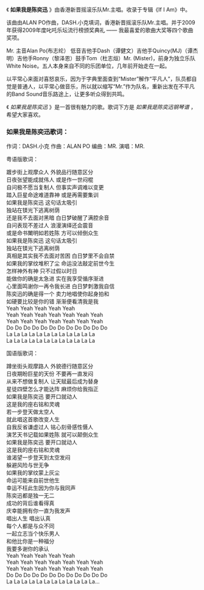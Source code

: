 

《 **如果我是陈奕迅** 》由香港新晋摇滚乐队Mr.主唱。收录于专辑《If I Am》中。

该曲由ALAN PO作曲，DASH.小克填词，香港新晋摇滚乐队Mr.主唱。并于2009年获得2009年度叱吒乐坛流行榜颁奖典礼 ——
我最喜爱的歌曲大奖等四个歌曲奖项。

Mr. 主音Alan Po(布志纶） 低音吉他手Dash（谭健文）吉他手Quincy(MJ)（谭杰明）吉他手Ronny（黎泽恩）鼓手Tom（杜志烜）Mr.
(Mister)，前身为独立乐队White Noise。五人本身来自不同的乐团单位，几年前开始走在一起。

以平常心来面对喜怒哀乐，因为于字典里面查到“Mister”解作“平凡人”，队员都自觉是普通人，以平常心做音乐，所以就以缩写“Mr.”作为队名，重新出发在不平凡的Band
Sound音乐路途上，让更多听众得到共鸣。

《 _如果我是陈奕迅_ 》是一首很有魅力的歌。歌词下方是 _如果我是陈奕迅钢琴谱_ ，希望大家喜欢。

### 如果我是陈奕迅歌词：

作词：DASH.小克 作曲：ALAN PO 编曲：MR. 演唱：MR.

粤语版歌词：

踱步街上观摩众人 外貌品行随意区分  
日夜张望能成就伟人 或是作一世闷棍  
自问极不愿当复制人 但事实声调难以变更  
踏入巨星命途难道靠神 或是再需要集训  
如果我是陈奕迅 这句话太吸引  
独站在镁光下逃离树荫  
还是我不去面对黑暗 白日梦破醒了满腔余音  
自问表现不差过人 浪漫演绎还会震音  
或是命书閳明如若姓陈 方可以倾倒众生  
如果我是陈奕迅 这句话太吸引  
独站在镁光下逃离树荫  
真相是其实我不去面对苦困 白日梦里不会自禁  
如果我的掌纹堆积了尘 命运没法敲定前世今生  
怎样神外有神 只不过假以时日  
能做你的确是太急进 实在我享受循序渐进  
心里面鸣谢你一再令我长进 白日梦刺激我自信  
陈奕迅的确是得一个 卖力地唱使你起身拍和  
如硬要比较是你的错 渐渐便看清我是我  
Yeah Yeah Yeah Yeah Yeah  
Yeah Yeah Yeah Yeah Yeah Yeah Yeah  
Yeah Yeah Yeah Yeah Yeah Yeah Yeah  
Do Do Do Do Do Do Do Do Do Do Do Do  
La La La La La La La La La La La La  
La La La La La La La La La La La La

国语版歌词：

蹲坐街头观摩路人 外貌德行随意区分  
日夜期盼巨星的天份 不要再一直发闷  
从来不想做复制人 让天赋最后成为替身  
星徒四壁怎么才能达阵 麻烦你给我指正  
如果我是陈奕迅 要开口就动人  
这是我的座右铭和灵魂  
若一步登天做太空人  
就此唱这首歌改变人生  
自我反省谦虚过人 铭心刻骨感性慑人  
演艺天书记载如果姓陈 就可以颠倒众生  
如果我是陈奕迅 要开口就动人  
这是我的座右铭和灵魂  
谁渴望一步登天到太空发闷  
躲避风险与世无争  
如果我的掌纹蒙上灰尘  
命运可能来自前世他生  
幸运不枉此生因为你与我同声  
陈奕迅都是独一无二  
成功的背后谁看得真  
庆幸能拥有你一直为我发声  
唱出人生 唱出认真  
每个人都是与众不同  
一起立志当个快乐男人  
和他比你是一种福分  
我要多谢你的承认  
Yeah Yeah Yeah Yeah Yeah  
Yeah Yeah Yeah Yeah Yeah Yeah Yeah  
Yeah Yeah Yeah Yeah Yeah Yeah Yeah  
Do Do Do Do Do Do Do Do Do Do Do Do  
La La La La La La La La La La La La...

